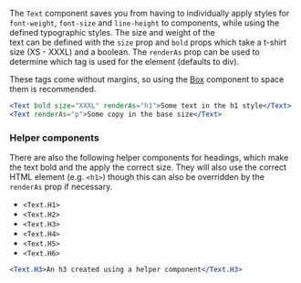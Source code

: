 The `Text` component saves you from having to individually apply styles for `font-weight`, `font-size`
and `line-height` to components, while using the defined typographic styles. The size and weight of the\
text can be defined with the `size` prop and `bold` props which take a t-shirt size (XS - XXXL) and a
boolean. The `renderAs` prop can be used to determine which tag is used for the element (defaults to div).

These tags come without margins, so using the [Box](/#/Layout?id=box) component to space them is recommended.

```jsx
<Text bold size="XXXL" renderAs="h1">Some text in the h1 style</Text>
<Text renderAs="p">Some copy in the base size</Text>
```

### Helper components

There are also the following helper components for headings, which make the text bold and the apply the
correct size. They will also use the correct HTML element (e.g. `<h1>`) though this can also be overridden
by the `renderAs` prop if necessary.

- `<Text.H1>`
- `<Text.H2>`
- `<Text.H3>`
- `<Text.H4>`
- `<Text.H5>`
- `<Text.H6>`

```jsx
<Text.H3>An h3 created using a helper component</Text.H3>
```
